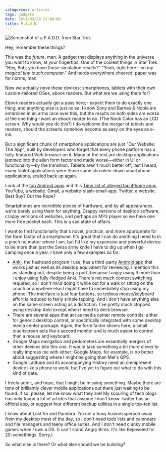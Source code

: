```yaml
---
categories: articles
tags: gadgets
date: 2011/03/20 21:00:00
title: P.A.D.D.
---
```

<div class="prose-illustration">
    <img src="http://images.wikia.com/memoryalpha/en/images/4/4e/Harrens_theorem.jpg" alt="Screenshot of a P.A.D.D. from Star Trek">
</div>

Hey, remember these things?

This was the _future_, man.  A gadget that displays anything in the universe you want to know, at your fingertips.  One of the coolest things in Star Trek.  "Hey, Bob, you have those simulation results?"  "Yeah, right here—on my _magical tiny touch computer_."  And nerds everywhere cheered; paper was for norms, man.

Now we actually _have_ these devices: smartphones, tablets with their own custom-tailored OSes, ebook readers.  But what are we using them for?

Ebook readers actually get a pass here; I expect them to do exactly one thing, and anything else is just noise.  I know Sony and Barnes & Noble are embroiled in an arms race over this, but the results on both sides are _worse_ at the one thing I want an ebook reader to do.  (The Nook Color has an LCD screen.  Why would you do this?)  I do welcome the merger of tablets and readers, should the screens somehow become as easy on the eyes as e-ink.

But a significant chunk of smartphone applications are just "Our Website: The App", built by developers who forget that every phone platform has a fully-featured Web browser on it.  Many of the rest are desktop applications jammed into the alien form factor and made worse—either in UI or functionality—by the transition.  Tablets aren't much better off; last I heard, many tablet applications were those same shrunken-down smartphone applications, scaled back up again.

Look at the [top Android apps](https://market.android.com/) and this [Time list of alleged top iPhone apps](http://www.time.com/time/specials/packages/completelist/0,29569,2044480,00.html).  YouTube, a website.  Gmail, a website-slash-email-app.  Twitter, a website.  Best Buy?  Cut the Rope?

Smartphones are incredible pieces of hardware, and by all appearances, we're barely using them for anything.  Crappy versions of desktop software, crappy versions of websites, and perhaps an MP3 player so we have one more free pocket each.  This is a sad state of affairs.

I want to find functionality that's novel, practical, and _more_ appropriate for the form factor of a smartphone.  It's great that I can do anything I need to in a pinch no matter where I am, but I'd like my expensive and powerful device to be more than just the Swiss army knife I have to dig up when I go camping once a year.  I have only a few examples so far:

* [Anki](http://ankisrs.net/), the flashcard program I use, has a third-party [Android app](https://code.google.com/p/ankidroid/) that works just as well as its desktop equivalent for reviewing.  I mention this as standing out, despite being a port, because I _enjoy using it_ more than I enjoy using fully-fledged Anki.  There's not much context switching required, so I don't mind doing it while out for a walk or sitting on the couch or anywhere else I might have to immediately stop using my phone.  The interface is just four buttons, so tedious mouse/keyboard effort is reduced to fairly simple tapping.  And I don't have anything else on the same screen acting as a distrction.  I've pretty much stopped using desktop Anki except when I need its deck browser.
* There are several apps that act as media center remote controls; either for generic desktop control, or specifically integrated with some desktop media center package.  Again, the form factor shines here; a small touchscreen acts like a second monitor and is much easier to control than a mouse and keyboard.
* Google Maps navigation and pedometers are essentially mergers of other devices into this one.  It would take something a bit more clever to really impress me with either; Google Maps, for example, is no better about suggesting where I might be going than Mel's GPS.
* Google Latitude and its accompanying History need an omnipresent device like a phone to work, but I've yet to figure out what to do with this kind of data.

I freely admit, and hope, that I might be missing something.  Maybe there are tons of brilliantly clever mobile applications out there just waiting to be found.  If so, please, let me know what they are!  My scouring of tech blogs has only found a lot of articles that assume I don't know Twitter has an official app, or suggest four different backup utilities in a single top-ten list.

I know about Last.fm and Pandora.  I'm not a busy businessperson away from my desktop most of the day, so I don't need todo lists and calendars and file managers and teeny office suites.  And I don't need clunky mobile games when I own a DS.  (I can't stand Angry Birds.  It's like Bejeweled for 20-somethings.  Sorry.)

So what else is there?  Or what else should we be building?
